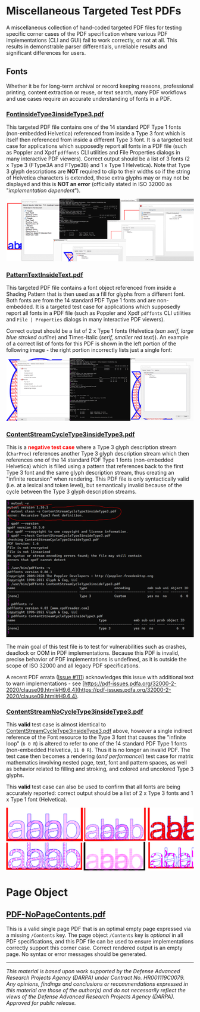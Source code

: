 # Miscellaneous Targeted Test PDFs

A miscellaneous collection of hand-coded targeted PDF files for testing specific corner cases of the PDF specification where various PDF implementations (CLI and GUI) fail to work correctly, or not at all. This results in demonstrable parser differentials, unreliable results and significant differences for users.

## Fonts

Whether it be for long-term archival or record keeping reasons, professional printing, content extraction or reuse, or text search, many PDF workflows and use cases require an accurate understanding of fonts in a PDF.  

### [FontinsideType3insideType3.pdf](FontinsideType3insideType3.pdf)

This targeted PDF file contains one of the 14 standard PDF Type 1 fonts (non-embedded Helvetica) referenced from inside a Type 3 font which is itself then referenced from inside a different Type 3 font. It is a targeted test case for applications which supposedly report all fonts in a PDF file (such as Poppler and Xpdf `pdffonts` CLI utilities and File Properties dialogs in many interactive PDF viewers). Correct output should be a list of 3 fonts (2 x Type 3 (FType3A and FType3B) and 1 x Type 1 Helvetica). Note that Type 3 glyph descriptions are **NOT** required to clip to their widths so if the string of Helvetica characters is extended, those extra glyphs may or may not be displayed and this is **NOT an error** (officially stated in ISO 32000 as "_implementation dependent_").

![Image](FontinsideType3insideType3.png)

### [PatternTextInsideText.pdf](PatternTextInsideText.pdf)

This targeted PDF file contains a font object referenced from inside a Shading Pattern that is then used as a fill for glyphs from a different font. Both fonts are from the 14 standard PDF Type 1 fonts and are non-embedded. It is a targeted test case for applications which supposedly report all fonts in a PDF file (such as Poppler and Xpdf `pdffonts` CLI utilities and `File | Properties` dialogs in many interactive PDF viewers).

Correct output should be a list of 2 x Type 1 fonts (Helvetica (_san serif, large blue stroked outline_) and Times-Italic (_serif, smaller red text_)). An example of a correct list of fonts for this PDF is shown in the left portion of the following image - the right portion incorrectly lists just a single font:

![Image](PatternTextInsideText.png)

### [ContentStreamCycleType3insideType3.pdf](ContentStreamCycleType3insideType3.pdf)

This is a <span style="color:red;font-weight:bold;">negative test case</span> where a Type 3 glyph description stream (`CharProc`) references another Type 3 glyph description stream which then references one of the 14 standard PDF Type 1 fonts (non-embedded Helvetica) which is filled using a pattern that references back to the first Type 3 font and the same glyph description stream, thus creating an "infinite recursion" when rendering. This PDF file is only syntactically valid (i.e. at a lexical and token level), but semantically invalid because of the cycle between the Type 3 glyph description streams.

![Image](ContentStreamCycleType3insideType3.png)

The main goal of this test file is to test for vulnerabilities such as crashes, deadlock or OOM in PDF implementations. Because this PDF is invalid, precise behavior of PDF implementations is undefined, as it is outside the scope of ISO 32000 and all legacy PDF specifications.

A recent PDF errata ([Issue #111](https://github.com/pdf-association/pdf-issues/issues/111)) acknowledges this issue with additional text to warn implementations - see [https://pdf-issues.pdfa.org/32000-2-2020/clause09.html#H9.6.4](https://pdf-issues.pdfa.org/32000-2-2020/clause09.html#H9.6.4).  

### [ContentStreamNoCycleType3insideType3.pdf](ContentStreamNoCycleType3insideType3.pdf)

This **valid** test case is almost identical to [ContentStreamCycleType3insideType3.pdf](ContentStreamCycleType3insideType3.pdf) above, however a single indirect reference of the Font resource to the Type 3 font that causes the "infinite loop" (`6 0 R`) is altered to refer to one of the 14 standard PDF Type 1 fonts (non-embedded Helvetica, `11 0 R`). Thus it is no longer an invalid PDF. The test case then becomes a rendering (_and performance!_) test case for matrix mathematics involving nested page, text, font and pattern spaces, as well as behavior related to filling and stroking, and colored and uncolored Type 3 glyphs. 

This **valid** test case can also be used to confirm that all fonts are being accurately reported: correct output should be a list of 2 x Type 3 fonts and 1 x Type 1 font (Helvetica).

![Image](ContentStreamNoCycleType3insideType3.png)

# Page Object

## [PDF-NoPageContents.pdf](PDF-NoPageContents.pdf)

This is a valid single page PDF that is an optimal empty page expressed via a missing `/Contents` key. The page object `/Contents` key is *optional* in all PDF specifications, and this PDF file can be used to ensure implementations correctly support this corner case. Correct rendered output is an empty page. No syntax or error messages should be generated.

___
*This material is based upon work supported by the Defense Advanced Research Projects Agency (DARPA) under Contract No. HR001119C0079. Any opinions, findings and conclusions or recommendations expressed in this material are those of the author(s) and do not necessarily reflect the views of the Defense Advanced Research Projects Agency (DARPA). Approved for public release.*

